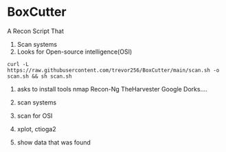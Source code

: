 # BoxCutter
A Recon Script That 
1. Scan systems
2. Looks for Open-source intelligence(OSI)


```
curl -L https://raw.githubusercontent.com/trevor256/BoxCutter/main/scan.sh -o scan.sh && sh scan.sh
```

1. asks to install tools nmap Recon-Ng TheHarvester Google Dorks....
2. scan systems  
3. scan for OSI


4.  xplot, ctioga2
5. show data that was found  
